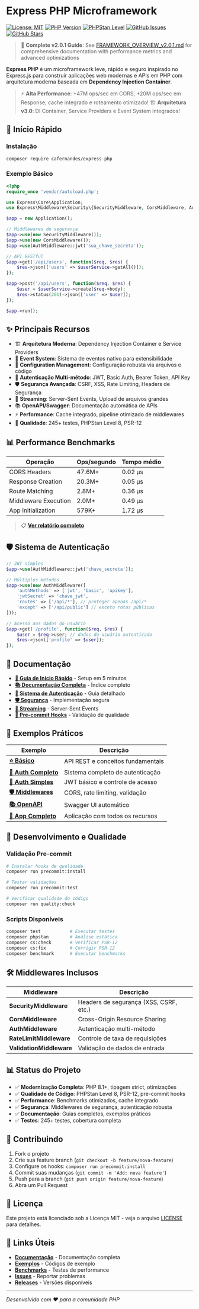 # Express PHP Microframework

[![License: MIT](https://img.shields.io/badge/License-MIT-yellow.svg)](https://opensource.org/licenses/MIT)
[![PHP Version](https://img.shields.io/badge/PHP-8.1%2B-blue.svg)](https://php.net)
[![PHPStan Level](https://img.shields.io/badge/PHPStan-Level%208-brightgreen.svg)](https://phpstan.org/)
[![GitHub Issues](https://img.shields.io/github/issues/CAFernandes/express-php)](https://github.com/CAFernandes/express-php/issues)
[![GitHub Stars](https://img.shields.io/github/stars/CAFernandes/express-php)](https://github.com/CAFernandes/express-php/stargazers)

> 📖 **Complete v2.0.1 Guide**: See [FRAMEWORK_OVERVIEW_v2.0.1.md](FRAMEWORK_OVERVIEW_v2.0.1.md) for comprehensive documentation with performance metrics and advanced optimizations

**Express PHP** é um microframework leve, rápido e seguro inspirado no Express.js para construir aplicações web modernas e APIs em PHP com arquitetura moderna baseada em **Dependency Injection Container**.

> ⚡ **Alta Performance**: +47M ops/sec em CORS, +20M ops/sec em Response, cache integrado e roteamento otimizado!
> 🏗️ **Arquitetura v3.0**: DI Container, Service Providers e Event System integrados!

## 🚀 Início Rápido

### Instalação

```bash
composer require cafernandes/express-php
```

### Exemplo Básico

```php
<?php
require_once 'vendor/autoload.php';

use Express\Core\Application;
use Express\Middleware\Security\{SecurityMiddleware, CorsMiddleware, AuthMiddleware};

$app = new Application();

// Middlewares de segurança
$app->use(new SecurityMiddleware());
$app->use(new CorsMiddleware());
$app->use(AuthMiddleware::jwt('sua_chave_secreta'));

// API RESTful
$app->get('/api/users', function($req, $res) {
    $res->json(['users' => $userService->getAll()]);
});

$app->post('/api/users', function($req, $res) {
    $user = $userService->create($req->body);
    $res->status(201)->json(['user' => $user]);
});

$app->run();
```

## ✨ Principais Recursos

- 🏗️ **Arquitetura Moderna**: Dependency Injection Container e Service Providers
- 🎪 **Event System**: Sistema de eventos nativo para extensibilidade
- 🔧 **Configuration Management**: Configuração robusta via arquivos e código
- 🔐 **Autenticação Multi-método**: JWT, Basic Auth, Bearer Token, API Key
- 🛡️ **Segurança Avançada**: CSRF, XSS, Rate Limiting, Headers de Segurança
- 📡 **Streaming**: Server-Sent Events, Upload de arquivos grandes
- 📚 **OpenAPI/Swagger**: Documentação automática de APIs
- ⚡ **Performance**: Cache integrado, pipeline otimizado de middlewares
- 🧪 **Qualidade**: 245+ testes, PHPStan Level 8, PSR-12

## 📊 Performance Benchmarks

| Operação | Ops/segundo | Tempo médio |
|----------|-------------|-------------|
| CORS Headers | 47.6M+ | 0.02 μs |
| Response Creation | 20.3M+ | 0.05 μs |
| Route Matching | 2.8M+ | 0.36 μs |
| Middleware Execution | 2.0M+ | 0.49 μs |
| App Initialization | 579K+ | 1.72 μs |

> 📋 **[Ver relatório completo](docs/implementation/COMPREHENSIVE_PERFORMANCE_SUMMARY_2025-06-27.md)**

## 🛡️ Sistema de Autenticação

```php
// JWT simples
$app->use(AuthMiddleware::jwt('chave_secreta'));

// Múltiplos métodos
$app->use(new AuthMiddleware([
    'authMethods' => ['jwt', 'basic', 'apikey'],
    'jwtSecret' => 'chave_jwt',
    'routes' => ['/api/*'], // proteger apenas /api/*
    'except' => ['/api/public'] // exceto rotas públicas
]));

// Acesso aos dados do usuário
$app->get('/profile', function($req, $res) {
    $user = $req->user; // dados do usuário autenticado
    $res->json(['profile' => $user]);
});
```

## 📖 Documentação

- **[🚀 Guia de Início Rápido](docs/guides/QUICK_START_GUIDE.md)** - Setup em 5 minutos
- **[📚 Documentação Completa](docs/DOCUMENTATION_INDEX.md)** - Índice completo
- **[🔐 Sistema de Autenticação](docs/pt-br/AUTH_MIDDLEWARE.md)** - Guia detalhado
- **[🛡️ Segurança](docs/guides/SECURITY_IMPLEMENTATION.md)** - Implementação segura
- **[📡 Streaming](docs/pt-br/STREAMING.md)** - Server-Sent Events
- **[🔧 Pre-commit Hooks](docs/guides/PRECOMMIT_SETUP.md)** - Validação de qualidade

## 🎯 Exemplos Práticos

| Exemplo | Descrição |
|---------|-----------|
| **[⭐ Básico](examples/example_basic.php)** | API REST e conceitos fundamentais |
| **[🔐 Auth Completo](examples/example_auth.php)** | Sistema completo de autenticação |
| **[🔑 Auth Simples](examples/example_auth_simple.php)** | JWT básico e controle de acesso |
| **[🛡️ Middlewares](examples/example_middleware.php)** | CORS, rate limiting, validação |
| **[📚 OpenAPI](examples/example_openapi_docs.php)** | Swagger UI automático |
| **[🚀 App Completo](examples/example_complete_optimizations.php)** | Aplicação com todos os recursos |

## 🔧 Desenvolvimento e Qualidade

### Validação Pre-commit

```bash
# Instalar hooks de qualidade
composer run precommit:install

# Testar validações
composer run precommit:test

# Verificar qualidade do código
composer run quality:check
```

### Scripts Disponíveis

```bash
composer test           # Executar testes
composer phpstan        # Análise estática
composer cs:check       # Verificar PSR-12
composer cs:fix         # Corrigir PSR-12
composer benchmark      # Executar benchmarks
```

## 🛠️ Middlewares Inclusos

| Middleware | Descrição |
|------------|-----------|
| **SecurityMiddleware** | Headers de segurança (XSS, CSRF, etc.) |
| **CorsMiddleware** | Cross-Origin Resource Sharing |
| **AuthMiddleware** | Autenticação multi-método |
| **RateLimitMiddleware** | Controle de taxa de requisições |
| **ValidationMiddleware** | Validação de dados de entrada |

## 📊 Status do Projeto

- ✅ **Modernização Completa**: PHP 8.1+, tipagem strict, otimizações
- ✅ **Qualidade de Código**: PHPStan Level 8, PSR-12, pre-commit hooks
- ✅ **Performance**: Benchmarks otimizados, cache integrado
- ✅ **Segurança**: Middlewares de segurança, autenticação robusta
- ✅ **Documentação**: Guias completos, exemplos práticos
- ✅ **Testes**: 245+ testes, cobertura completa

## 🤝 Contribuindo

1. Fork o projeto
2. Crie sua feature branch (`git checkout -b feature/nova-feature`)
3. Configure os hooks: `composer run precommit:install`
4. Commit suas mudanças (`git commit -m 'Add: nova feature'`)
5. Push para a branch (`git push origin feature/nova-feature`)
6. Abra um Pull Request

## 📄 Licença

Este projeto está licenciado sob a Licença MIT - veja o arquivo [LICENSE](LICENSE) para detalhes.

## 🔗 Links Úteis

- **[Documentação](docs/DOCUMENTATION_INDEX.md)** - Documentação completa
- **[Exemplos](examples/)** - Códigos de exemplo
- **[Benchmarks](benchmarks/)** - Testes de performance
- **[Issues](https://github.com/CAFernandes/express-php/issues)** - Reportar problemas
- **[Releases](https://github.com/CAFernandes/express-php/releases)** - Versões disponíveis

---

*Desenvolvido com ❤️ para a comunidade PHP*
